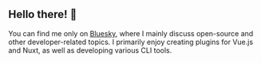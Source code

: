 ## Hello there! 👋
You can find me only on [Bluesky](https://bsky.app/profile/matteogabriele.bsky.social), where I mainly discuss open-source and other developer-related topics.
I primarily enjoy creating plugins for Vue.js and Nuxt, as well as developing various CLI tools.
